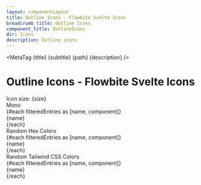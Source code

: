 ```yaml
---
layout: componentLayout
title: Outline Icons - Flowbite Svelte Icons
breadcrumb_title: Outline Icons
component_title: OutlineIcons
dir: Icons
description: Outline icons
---
```


<script>
  import MetaTag from './utils/MetaTag.svelte';
  import { Range, Label, Tabs, TabItem, TableSearch } from '$lib';

  import {
    filterIconsByKeyword,
    random_tailwind_color,
    random_hex_color_code
  } from './utils/utils.js';
  import * as Icons from 'flowbite-svelte-icons';
  const keywordsToInclude = 'Outline';
  const keyIcons = filterIconsByKeyword(Icons, keywordsToInclude);

  const contentClass = ' rounded-lg dark:bg-neutral-900 mt-4';
  let searchTerm = '';

  $: filteredEntries = Object.entries(keyIcons).filter(([name, component]) => {
    return name.toLowerCase().indexOf(searchTerm.toLowerCase()) !== -1;
  });
  $: size = 6;
  // for metatag
  const title = 'Outline Icons - Flowbite Svelte Icons';
  const subtitle = 'Outline Icons';
  const path = 'outline';
  const description = 'Accessible SVG icons - Outline';
  const tabItemDivcls = 'grid lg:grid-cols-2 grid-cols-1 gap-8 px-4 dark:text-white'
</script>

<MetaTag {title} {subtitle} {path} {description} />

<div class="m-8 w-full">
  <h1>Outline Icons - Flowbite Svelte Icons</h1>
  <TableSearch
    placeholder="Search by icon name"
    hoverable={true}
    bind:inputValue={searchTerm}
    divClass="relative overflow-x-auto"
  >
    <div class="xl:w-1/3 lg:w-2/5 md:w-1/2 sm:w-3/4 w-full p-4">
      <Label class="text-lg py-4 ">Icon size: {size}</Label>
      <Range id="range1" min="4" max="10" bind:value={size} />
    </div>
    <Tabs style="pill" {contentClass} class="p-4">
      <TabItem open>
        <span slot="title" class="text-lg">Mono</span>
        <div
          class={tabItemDivcls}
        >
          {#each filteredEntries as [name, component]}
            <div class="flex gap-4 items-center text-lg">
              <svelte:component this={component} class="shrink-0 h-{size} w-{size}" />
              {name}
            </div>
          {/each}
        </div>
      </TabItem>
      <TabItem>
        <span slot="title" class="text-lg">Random Hex Colors</span>
        <div
          class={tabItemDivcls}
        >
          {#each filteredEntries as [name, component]}
            <div class="flex gap-4 items-center text-lg">
              <svelte:component
                this={component}
                color={random_hex_color_code()}
                class="shrink-0 h-{size} w-{size}"
              />
              {name}
            </div>
          {/each}
        </div>
      </TabItem>
      <TabItem>
        <span slot="title" class="text-lg">Random Tailwind CSS Colors</span>
        <div
          class={tabItemDivcls}
        >
          {#each filteredEntries as [name, component]}
            <div class="flex gap-4 items-center text-lg">
              <svelte:component
                this={component}
                class="{random_tailwind_color()} shrink-0 h-{size} w-{size}"
              />
              {name}
            </div>
          {/each}
        </div>
      </TabItem>
    </Tabs>
  </TableSearch>
</div>